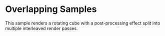 # Overlapping Samples

This sample renders a rotating cube with a post-processing effect
split into multiple interleaved render passes.
